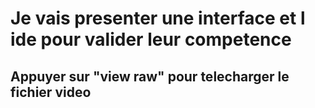 # Je vais presenter une interface et l ide pour valider leur competence 

## Appuyer sur "view raw" pour telecharger le fichier video 
